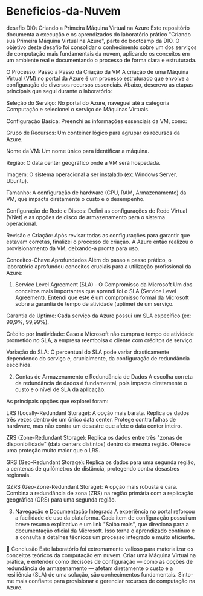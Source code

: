 # Beneficios-da-Nuvem
desafio DIO: Criando a Primeira Máquina Virtual na Azure
Este repositório documenta a execução e os aprendizados do laboratório prático "Criando sua Primeira Máquina Virtual na Azure", parte do bootcamp da DIO. O objetivo deste desafio foi consolidar o conhecimento sobre um dos serviços de computação mais fundamentais da nuvem, aplicando os conceitos em um ambiente real e documentando o processo de forma clara e estruturada.

O Processo: Passo a Passo da Criação da VM
A criação de uma Máquina Virtual (VM) no portal da Azure é um processo estruturado que envolve a configuração de diversos recursos essenciais. Abaixo, descrevo as etapas principais que segui durante o laboratório:

Seleção do Serviço: No portal do Azure, naveguei até a categoria Computação e selecionei o serviço de Máquinas Virtuais.

Configuração Básica: Preenchi as informações essenciais da VM, como:

Grupo de Recursos: Um contêiner lógico para agrupar os recursos da Azure.

Nome da VM: Um nome único para identificar a máquina.

Região: O data center geográfico onde a VM será hospedada.

Imagem: O sistema operacional a ser instalado (ex: Windows Server, Ubuntu).

Tamanho: A configuração de hardware (CPU, RAM, Armazenamento) da VM, que impacta diretamente o custo e o desempenho.

Configuração de Rede e Discos: Defini as configurações de Rede Virtual (VNet) e as opções de disco de armazenamento para o sistema operacional.

Revisão e Criação: Após revisar todas as configurações para garantir que estavam corretas, finalizei o processo de criação. A Azure então realizou o provisionamento da VM, deixando-a pronta para uso.

Conceitos-Chave Aprofundados
Além do passo a passo prático, o laboratório aprofundou conceitos cruciais para a utilização profissional da Azure:

1. Service Level Agreement (SLA) - O Compromisso da Microsoft
Um dos conceitos mais importantes que aprendi foi o SLA (Service Level Agreement). Entendi que este é um compromisso formal da Microsoft sobre a garantia de tempo de atividade (uptime) de um serviço.

Garantia de Uptime: Cada serviço da Azure possui um SLA específico (ex: 99,9%, 99,99%).

Crédito por Inatividade: Caso a Microsoft não cumpra o tempo de atividade prometido no SLA, a empresa reembolsa o cliente com créditos de serviço.

Variação do SLA: O percentual do SLA pode variar drasticamente dependendo do serviço e, crucialmente, da configuração de redundância escolhida.

2. Contas de Armazenamento e Redundância de Dados
A escolha correta da redundância de dados é fundamental, pois impacta diretamente o custo e o nível de SLA da aplicação.

As principais opções que explorei foram:

LRS (Locally-Redundant Storage): A opção mais barata. Replica os dados três vezes dentro de um único data center. Protege contra falhas de hardware, mas não contra um desastre que afete o data center inteiro.

ZRS (Zone-Redundant Storage): Replica os dados entre três "zonas de disponibilidade" (data centers distintos) dentro da mesma região. Oferece uma proteção muito maior que o LRS.

GRS (Geo-Redundant Storage): Replica os dados para uma segunda região, a centenas de quilômetros de distância, protegendo contra desastres regionais.

GZRS (Geo-Zone-Redundant Storage): A opção mais robusta e cara. Combina a redundância de zona (ZRS) na região primária com a replicação geográfica (GRS) para uma segunda região.

3. Navegação e Documentação Integrada
A experiência no portal reforçou a facilidade de uso da plataforma. Cada item de configuração possui um breve resumo explicativo e um link "Saiba mais", que direciona para a documentação oficial da Microsoft. Isso torna o aprendizado contínuo e a consulta a detalhes técnicos um processo integrado e muito eficiente.

🏁 Conclusão
Este laboratório foi extremamente valioso para materializar os conceitos teóricos da computação em nuvem. Criar uma Máquina Virtual na prática, e entender como decisões de configuração — como as opções de redundância de armazenamento — afetam diretamente o custo e a resiliência (SLA) de uma solução, são conhecimentos fundamentais. Sinto-me mais confiante para provisionar e gerenciar recursos de computação na Azure.
